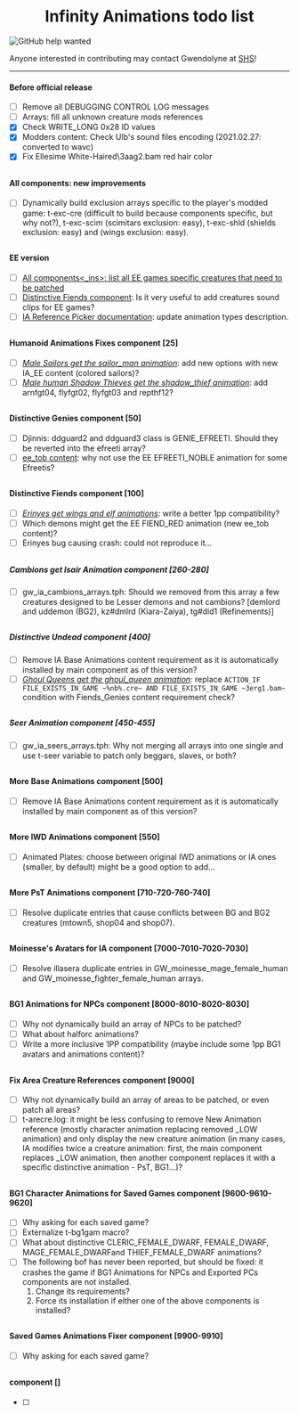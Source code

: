 <div align="center"><h1>Infinity Animations todo list</h1>
</div>

![GitHub help wanted](https://img.shields.io/badge/%20-help--wanted-%23159818?style=plastic)

Anyone interested in contributing may contact Gwendolyne at <a href="http://www.shsforums.net/user/24495-gwendolyne/">SHS</a>!

<hr>

#### Before official release

- [ ] Remove all DEBUGGING CONTROL LOG messages
- [ ] Arrays: fill all unknown creature mods references
- [x] Check WRITE_LONG 0x28 ID values
- [x] Modders content: Check Ulb's sound files encoding (2021.02.27: converted to wavc)
- [x] Fix Ellesime White-Haired\3aag2.bam <a ref="http://www.shsforums.net/topic/44203-ia-bugs-and-fixes/?p=490477">red hair color</a>

## 

#### All components: new improvements

- [ ] Dynamically build exclusion arrays specific to the player's modded game: t-exc-cre (difficult to build because components specific, but why not?), t-exc-scim (scimitars exclusion: easy), t-exc-shld (shields exclusion: easy) and (wings exclusion: easy).


## 

#### EE version

- [ ] <ins>All components<_ins>: list all EE games specific creatures that need to be patched
- [ ] <ins>Distinctive Fiends component</ins>: Is it very useful to add creatures sound clips for EE games?
- [ ] <ins>IA Reference Picker documentation</ins>: update animation types description.

## 

#### Humanoid Animations Fixes component [25]

- [ ] <ins>*Male Sailors get the sailor_man animation*</ins>: add new options with new IA_EE content (colored sailors)?
- [ ] <ins>*Male human Shadow Thieves get the shadow_thief animation*</ins>: add arnfgt04, flyfgt02, flyfgt03 and repthf12?

## 

#### Distinctive Genies component [50]

- [ ] Djinnis: ddguard2 and ddguard3 class is GENIE_EFREETI. Should they be reverted into the efreeti array?
- [ ] <ins>ee_tob content</ins>: why not use the EE EFREETI_NOBLE animation for some Efreetis?

## 

#### Distinctive Fiends component [100]

- [ ] <ins>*Erinyes get wings and elf animations*</ins>: write a better 1pp compatibility?
- [ ] Which demons might get the EE FIEND_RED animation (new ee_tob content)?
- [ ] <a ref="http://www.shsforums.net/topic/54604-erinyes-causing-an-assertion-error/">Erinyes bug causing crash</a>: could not reproduce it...

## 

##### Cambions get Isair Animation component [260-280]

- [ ] gw_ia_cambions_arrays.tph: Should we removed from this array a few creatures designed to be Lesser demons and not cambions? [demlord and uddemon (BG2), kz#dmlrd (Kiara-Zaiya), tg#did1 (Refinements)]

## 

##### Distinctive Undead component [400]

- [ ] Remove IA Base Animations content requirement as it is automatically installed by main component as of this version?
- [ ] <ins>*Ghoul Queens get the ghoul_queen animation*</ins>: replace `ACTION_IF FILE_EXISTS_IN_GAME ~%nb%.cre~ AND FILE_EXISTS_IN_GAME ~3erg1.bam~` condition with Fiends_Genies content requirement check?

## 

##### Seer Animation component [450-455]

- [ ] gw_ia_seers_arrays.tph: Why not merging all arrays into one single and use t-seer variable to patch only beggars, slaves, or both?

## 

#### More Base Animations component [500]

- [ ] Remove IA Base Animations content requirement as it is automatically installed by main component as of this version?

## 

#### More IWD Animations component [550]

- [ ] Animated Plates: choose between original IWD animations or IA ones (smaller, by default) might be a good option to add...

## 

#### More PsT Animations component [710-720-760-740]

- [ ] Resolve duplicate entries that cause conflicts between BG and BG2 creatures (mtown5, shop04 and shop07).

## 

#### Moinesse's Avatars for IA component [7000-7010-7020-7030]

- [ ] Resolve illasera duplicate entries in GW_moinesse_mage_female_human and GW_moinesse_fighter_female_human arrays.

## 

#### BG1 Animations for NPCs component [8000-8010-8020-8030]

- [ ] Why not dynamically build an array of NPCs to be patched?
- [ ] What about halforc animations?
- [ ] Write a more inclusive 1PP compatibility (maybe include some 1pp BG1 avatars and animations content)?

## 

#### Fix Area Creature References component [9000]

- [ ] Why not dynamically build an array of areas to be patched, or even patch all areas?
- [ ] t-arecre.log: it might be less confusing to remove New Animation reference (mostly character animation replacing removed _LOW animation) and only display the new creature animation (in many cases, IA modifies twice a creature animation: first, the main component replaces _LOW animation, then another component replaces it with a specific distinctive animation - PsT, BG1...)?

## 

#### BG1 Character Animations for Saved Games component [9600-9610-9620]

- [ ] Why asking for each saved game?
- [ ] Externalize t-bg1gam macro?
- [ ] What about distinctive CLERIC_FEMALE_DWARF, FEMALE_DWARF, MAGE_FEMALE_DWARFand THIEF_FEMALE_DWARF animations?
- [ ] The following bof has never been reported, but should be fixed: it crashes the game if BG1 Animations for NPCs and Exported PCs components are not installed.
   1. Change its requirements?
   2. Force its installation if either one of the above components is installed?

## 

#### Saved Games Animations Fixer component [9900-9910]

- [ ] Why asking for each saved game?

## 

####  component []

- [ ] 
